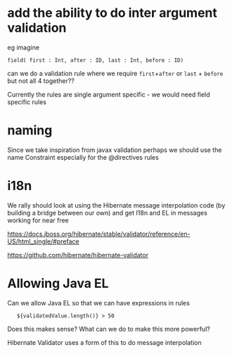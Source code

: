 

# add the ability to do inter argument validation

eg imagine

    field( first : Int, after : ID, last : Int, before : ID)
    
can we do a validation rule where we require `first`+`after` or `last` + `before` but not all 4 together??

Currently the rules are single argument specific - we would need field specific rules

# naming

Since we take inspiration from javax validation perhaps we should use
the name Constraint especially for the @directives rules

# i18n
 
 We rally should look at using the Hibernate message interpolation code
 (by building a bridge between our own) and get I18n and EL in messages
 working for near free
 
 https://docs.jboss.org/hibernate/stable/validator/reference/en-US/html_single/#preface
 
 
 https://github.com/hibernate/hibernate-validator
 
 # Allowing Java EL
 
 Can we allow Java EL so that we can have expressions in rules
 
 ```
    ${validatedValue.length()} > 50
``` 
 
 Does this makes sense?  What can we do to make this more powerful?
 
 Hibernate Validator uses a form of this to do message interpolation
 